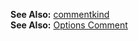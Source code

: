 **See Also:** [commentkind](/enums/enums.commentkind.html)  
**See Also:** [Options Comment](/pages/Docs/Options/comment/)  
